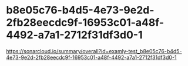 # b8e05c76-b4d5-4e73-9e2d-2fb28eecdc9f-16953c01-a48f-4492-a7a1-2712f31df3d0-1
https://sonarcloud.io/summary/overall?id=examly-test_b8e05c76-b4d5-4e73-9e2d-2fb28eecdc9f-16953c01-a48f-4492-a7a1-2712f31df3d0-1
